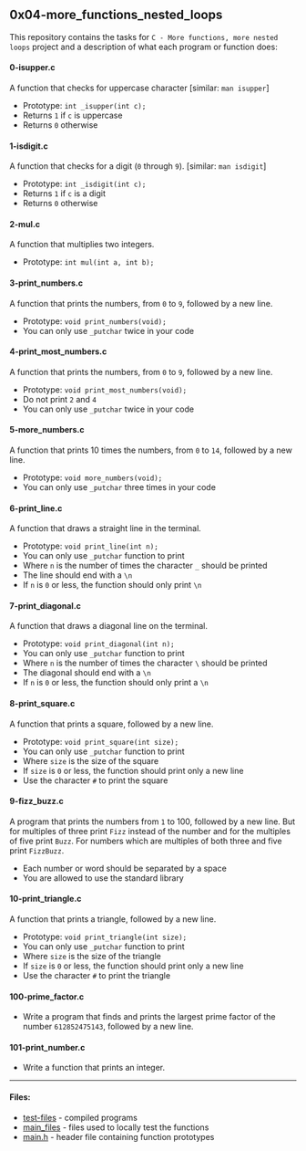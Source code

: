 ## 0x04-more_functions_nested_loops

This repository contains the tasks for `C - More functions, more nested loops` project and a description of what each program or function does:

#### 0-isupper.c
A function that checks for uppercase character [similar: `man isupper`]
* Prototype: `int _isupper(int c);`
* Returns `1` if `c` is uppercase
* Returns `0` otherwise

#### 1-isdigit.c
A function that checks for a digit (`0` through `9`). [similar: `man isdigit`]
* Prototype: `int _isdigit(int c);`
* Returns `1` if `c` is a digit
* Returns `0` otherwise

#### 2-mul.c
A function that multiplies two integers.
* Prototype: `int mul(int a, int b);`

#### 3-print_numbers.c
A function that prints the numbers, from `0` to `9`, followed by a new line.
* Prototype: `void print_numbers(void);`
* You can only use `_putchar` twice in your code

#### 4-print_most_numbers.c
A function that prints the numbers, from `0` to `9`, followed by a new line.
* Prototype: `void print_most_numbers(void);`
* Do not print `2` and `4`
* You can only use `_putchar` twice in your code

#### 5-more_numbers.c
A function that prints 10 times the numbers, from `0` to `14`, followed by a new line.
* Prototype: `void more_numbers(void);`
* You can only use `_putchar` three times in your code

#### 6-print_line.c
A function that draws a straight line in the terminal.
* Prototype: `void print_line(int n);`
* You can only use `_putchar` function to print
* Where `n` is the number of times the character `_` should be printed
* The line should end with a `\n`
* If `n` is `0` or less, the function should only print `\n`

#### 7-print_diagonal.c
A function that draws a diagonal line on the terminal.
* Prototype: `void print_diagonal(int n);`
* You can only use `_putchar` function to print
* Where `n` is the number of times the character `\` should be printed
* The diagonal should end with a `\n`
* If `n` is `0` or less, the function should only print a `\n`

#### 8-print_square.c
A function that prints a square, followed by a new line.
* Prototype: `void print_square(int size);`
* You can only use `_putchar` function to print
* Where `size` is the size of the square
* If `size` is `0` or less, the function should print only a new line
* Use the character `#` to print the square

#### 9-fizz_buzz.c
A program that prints the numbers from `1` to 100, followed by a new line. But for multiples of three print `Fizz` instead of the number and for the multiples of five print `Buzz`. For numbers which are multiples of both three and five print `FizzBuzz`.
* Each number or word should be separated by a space
* You are allowed to use the standard library

#### 10-print_triangle.c
A function that prints a triangle, followed by a new line.
* Prototype: `void print_triangle(int size);`
* You can only use `_putchar` function to print
* Where `size` is the size of the triangle
* If `size` is `0` or less, the function should print only a new line
* Use the character `#` to print the triangle

#### 100-prime_factor.c
* Write a program that finds and prints the largest prime factor of the number `612852475143`, followed by a new line.

#### 101-print_number.c
* Write a function that prints an integer.

___

#### Files:
* [test-files](https://github.com/jonyamagiri/alx-low_level_programming/tree/master/0x04-more_functions_nested_loops/test-files) - compiled programs
* [main_files](https://github.com/jonyamagiri/alx-low_level_programming/tree/master/0x04-more_functions_nested_loops/main_files) - files used to locally test the functions
* [main.h](https://github.com/jonyamagiri/alx-low_level_programming/blob/master/0x04-more_functions_nested_loops/main.h) - header file containing function prototypes


